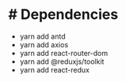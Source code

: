 # # Dependencies

- yarn add antd
- yarn add axios
- yarn add react-router-dom
- yarn add @reduxjs/toolkit
- yarn add react-redux
